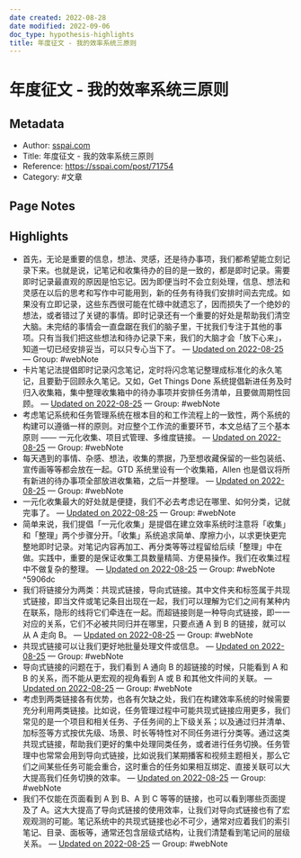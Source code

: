 ```yaml
---
date created: 2022-08-28
date modified: 2022-09-06
doc_type: hypothesis-highlights
title: 年度征文 - 我的效率系统三原则
---
```


# 年度征文 - 我的效率系统三原则

## Metadata

- Author: [sspai.com]()
- Title: 年度征文 - 我的效率系统三原则
- Reference: https://sspai.com/post/71754
- Category: #文章

## Page Notes

## Highlights

- 首先，无论是重要的信息，想法、灵感，还是待办事项，我们都希望能立刻记录下来。也就是说，记笔记和收集待办的目的是一致的，都是即时记录。需要即时记录最直观的原因是怕忘记。因为即便当时不会立刻处理，信息、想法和灵感在以后的思考和写作中可能用到，新的任务有待我们安排时间去完成。如果没有立即记录，这些东西很可能在忙碌中就遗忘了，因而损失了一个绝妙的想法，或者错过了关键的事情。即时记录还有一个重要的好处是帮助我们清空大脑。未完结的事情会一直盘踞在我们的脑子里，干扰我们专注于其他的事项。只有当我们把这些想法和待办记录下来，我们的大脑才会「放下心来」，知道一切已经安排妥当，可以只专心当下了。 — [Updated on 2022-08-25](https://hyp.is/wC-byiPOEe2lrw--asiHmg/sspai.com/post/71754) — Group: #webNote
- 卡片笔记法提倡即时记录闪念笔记，定时将闪念笔记整理成标准化的永久笔记，且要勤于回顾永久笔记。又如，Get Things Done 系统提倡新进任务及时归入收集箱，集中整理收集箱中的待办事项并安排任务清单，且要做周期性回顾。 — [Updated on 2022-08-25](https://hyp.is/y0-rTiPOEe2rBzuVi6w0Cw/sspai.com/post/71754) — Group: #webNote
- 考虑笔记系统和任务管理系统在根本目的和工作流程上的一致性，两个系统的构建可以遵循一样的原则。对应整个工作流的重要环节，本文总结了三个基本原则 —— 一元化收集、项目式管理、多维度链接。 — [Updated on 2022-08-25](https://hyp.is/2ZlH5iPOEe2gqnMN-ps_Vw/sspai.com/post/71754) — Group: #webNote
- 每天遇到的事情、杂感、想法，收集的票据，乃至想收藏保留的一些包装纸、宣传画等等都会放在一起。GTD 系统里设有一个收集箱，Allen 也是倡议将所有新进的待办事项全部放进收集箱，之后一并整理。 — [Updated on 2022-08-25](https://hyp.is/86GQgCPOEe28BeuoXcgWpg/sspai.com/post/71754) — Group: #webNote
- 一元化收集最大的好处就是便捷，我们不必去考虑记在哪里、如何分类，记就完事了。 — [Updated on 2022-08-25](https://hyp.is/_Rp_8CPOEe2WfhMPzP7fIw/sspai.com/post/71754) — Group: #webNote
- 简单来说，我们提倡「一元化收集」是提倡在建立效率系统时注意将「收集」和「整理」两个步骤分开。「收集」系统追求简单、摩擦力小，以求更快更完整地即时记录。对笔记内容再加工、再分类等等过程留给后续「整理」中在做。实践中，重要的是保证收集工具数量精简、方便易操作。我们在收集过程中不做复杂的整理。 — [Updated on 2022-08-25](https://hyp.is/IZo3HCPPEe2ugz_qdZXTsQ/sspai.com/post/71754) — Group: #webNote  
 ^5906dc
- 我们将链接分为两类：共现式链接，导向式链接。其中文件夹和标签属于共现式链接，即当文件或笔记条目出现在一起，我们可以理解为它们之间有某种内在联系，隐形的线将它们牵连在一起。而超链接则是一种导向式链接，即一一对应的关系，它们不必被共同归并在哪里，只要点通 A 到 B 的链接，就可以从 A 走向 B。 — [Updated on 2022-08-25](https://hyp.is/hUa9EiPPEe2obIOsTAbn5w/sspai.com/post/71754) — Group: #webNote
- 共现式链接可以让我们更好地批量处理文件或信息。 — [Updated on 2022-08-25](https://hyp.is/idIyniPPEe2BroeXpTjjEw/sspai.com/post/71754) — Group: #webNote
- 导向式链接的问题在于，我们看到 A 通向 B 的超链接的时候，只能看到 A 和 B 的关系，而不能从更宏观的视角看到 A 或 B 和其他文件间的关联。 — [Updated on 2022-08-25](https://hyp.is/moHCJiPPEe2wD5uMjoFlEw/sspai.com/post/71754) — Group: #webNote
- 考虑到两类链接各有优势，也各有欠缺之处，我们在构建效率系统的时候需要充分利用两类链接。比如说，任务管理过程中可能共现式链接应用更多，我们常见的是一个项目和相关任务、子任务间的上下级关系；以及通过归并清单、加标签等方式按优先级、场景、时长等特性对不同任务进行分类等。通过这类共现式链接，帮助我们更好的集中处理同类任务，或者进行任务切换。任务管理中也常常会用到导向式链接，比如说我们某期播客和视频主题相关，那么它们之间某些任务可能会重合，这时重合的任务如果相互绑定、直接关联可以大大提高我们任务切换的效率。 — [Updated on 2022-08-25](https://hyp.is/0EFjMCPPEe2-No91iUvLJQ/sspai.com/post/71754) — Group: #webNote
- 我们不仅能在页面看到 A 到 B、A 到 C 等等的链接，也可以看到哪些页面提及了 A。这大大提高了导向式链接的使用效率，让我们对导向式链接也有了宏观观测的可能。笔记系统中的共现式链接也必不可少，通常对应着我们的索引笔记、目录、面板等，通常还包含层级式结构，让我们清楚看到笔记间的层级关系。 — [Updated on 2022-08-25](https://hyp.is/6iLVriPPEe2zrku3mijtIA/sspai.com/post/71754) — Group: #webNote
